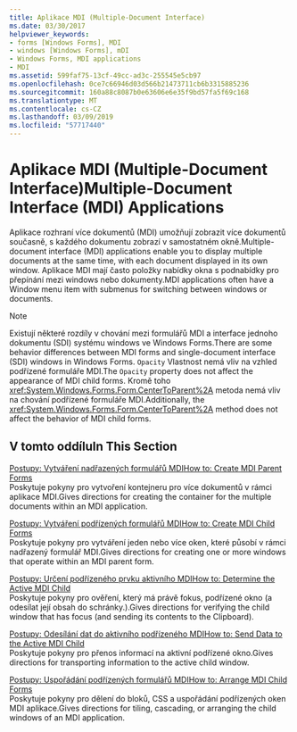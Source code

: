 ```yaml
---
title: Aplikace MDI (Multiple-Document Interface)
ms.date: 03/30/2017
helpviewer_keywords:
- forms [Windows Forms], MDI
- windows [Windows Forms], mDI
- Windows Forms, MDI applications
- MDI
ms.assetid: 599faf75-13cf-49cc-ad3c-255545e5cb97
ms.openlocfilehash: 0ce7c66946d03d566b21473711cb6b3315885236
ms.sourcegitcommit: 160a88c8087b0e63606e6e35f9bd57fa5f69c168
ms.translationtype: MT
ms.contentlocale: cs-CZ
ms.lasthandoff: 03/09/2019
ms.locfileid: "57717440"
---
```

# <a name="multiple-document-interface-mdi-applications"></a><span data-ttu-id="b93cb-102">Aplikace MDI (Multiple-Document Interface)</span><span class="sxs-lookup"><span data-stu-id="b93cb-102">Multiple-Document Interface (MDI) Applications</span></span>
<span data-ttu-id="b93cb-103">Aplikace rozhraní více dokumentů (MDI) umožňují zobrazit více dokumentů současně, s každého dokumentu zobrazí v samostatném okně.</span><span class="sxs-lookup"><span data-stu-id="b93cb-103">Multiple-document interface (MDI) applications enable you to display multiple documents at the same time, with each document displayed in its own window.</span></span> <span data-ttu-id="b93cb-104">Aplikace MDI mají často položky nabídky okna s podnabídky pro přepínání mezi windows nebo dokumenty.</span><span class="sxs-lookup"><span data-stu-id="b93cb-104">MDI applications often have a Window menu item with submenus for switching between windows or documents.</span></span>  
  
> [!NOTE]
>  <span data-ttu-id="b93cb-105">Existují některé rozdíly v chování mezi formulářů MDI a interface jednoho dokumentu (SDI) systému windows ve Windows Forms.</span><span class="sxs-lookup"><span data-stu-id="b93cb-105">There are some behavior differences between MDI forms and single-document interface (SDI) windows in Windows Forms.</span></span> <span data-ttu-id="b93cb-106">`Opacity` Vlastnost nemá vliv na vzhled podřízené formuláře MDI.</span><span class="sxs-lookup"><span data-stu-id="b93cb-106">The `Opacity` property does not affect the appearance of MDI child forms.</span></span> <span data-ttu-id="b93cb-107">Kromě toho <xref:System.Windows.Forms.Form.CenterToParent%2A> metoda nemá vliv na chování podřízené formuláře MDI.</span><span class="sxs-lookup"><span data-stu-id="b93cb-107">Additionally, the <xref:System.Windows.Forms.Form.CenterToParent%2A> method does not affect the behavior of MDI child forms.</span></span>  
  
## <a name="in-this-section"></a><span data-ttu-id="b93cb-108">V tomto oddílu</span><span class="sxs-lookup"><span data-stu-id="b93cb-108">In This Section</span></span>  
 [<span data-ttu-id="b93cb-109">Postupy: Vytváření nadřazených formulářů MDI</span><span class="sxs-lookup"><span data-stu-id="b93cb-109">How to: Create MDI Parent Forms</span></span>](how-to-create-mdi-parent-forms.md)  
 <span data-ttu-id="b93cb-110">Poskytuje pokyny pro vytvoření kontejneru pro více dokumentů v rámci aplikace MDI.</span><span class="sxs-lookup"><span data-stu-id="b93cb-110">Gives directions for creating the container for the multiple documents within an MDI application.</span></span>  
  
 [<span data-ttu-id="b93cb-111">Postupy: Vytváření podřízených formulářů MDI</span><span class="sxs-lookup"><span data-stu-id="b93cb-111">How to: Create MDI Child Forms</span></span>](how-to-create-mdi-child-forms.md)  
 <span data-ttu-id="b93cb-112">Poskytuje pokyny pro vytváření jeden nebo více oken, které působí v rámci nadřazený formulář MDI.</span><span class="sxs-lookup"><span data-stu-id="b93cb-112">Gives directions for creating one or more windows that operate within an MDI parent form.</span></span>  
  
 [<span data-ttu-id="b93cb-113">Postupy: Určení podřízeného prvku aktivního MDI</span><span class="sxs-lookup"><span data-stu-id="b93cb-113">How to: Determine the Active MDI Child</span></span>](how-to-determine-the-active-mdi-child.md)  
 <span data-ttu-id="b93cb-114">Poskytuje pokyny pro ověření, který má právě fokus, podřízené okno (a odesílat její obsah do schránky.).</span><span class="sxs-lookup"><span data-stu-id="b93cb-114">Gives directions for verifying the child window that has focus (and sending its contents to the Clipboard).</span></span>  
  
 [<span data-ttu-id="b93cb-115">Postupy: Odesílání dat do aktivního podřízeného MDI</span><span class="sxs-lookup"><span data-stu-id="b93cb-115">How to: Send Data to the Active MDI Child</span></span>](how-to-send-data-to-the-active-mdi-child.md)  
 <span data-ttu-id="b93cb-116">Poskytuje pokyny pro přenos informací na aktivní podřízené okno.</span><span class="sxs-lookup"><span data-stu-id="b93cb-116">Gives directions for transporting information to the active child window.</span></span>  
  
 [<span data-ttu-id="b93cb-117">Postupy: Uspořádání podřízených formulářů MDI</span><span class="sxs-lookup"><span data-stu-id="b93cb-117">How to: Arrange MDI Child Forms</span></span>](how-to-arrange-mdi-child-forms.md)  
 <span data-ttu-id="b93cb-118">Poskytuje pokyny pro dělení do bloků, CSS a uspořádání podřízených oken MDI aplikace.</span><span class="sxs-lookup"><span data-stu-id="b93cb-118">Gives directions for tiling, cascading, or arranging the child windows of an MDI application.</span></span>
